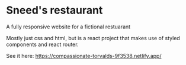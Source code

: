 # Sneed's restaurant

A fully responsive website for a fictional restuarant 

Mostly just css and html, but is a react project that makes use of styled components and react router.

See it here: https://compassionate-torvalds-9f3538.netlify.app/
